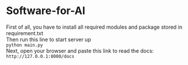 # Software-for-AI

First of all, you have to install all required modules and package stored in requirement.txt <br>
Then run this line to start server up <br>
```python main.py``` <br>
Next, open your browser and paste this link to read the docs: <br>
```http://127.0.0.1:8000/docs```

